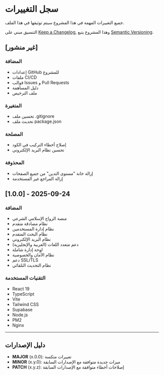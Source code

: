 # سجل التغييرات

جميع التغييرات المهمة في هذا المشروع سيتم توثيقها في هذا الملف.

التنسيق مبني على [Keep a Changelog](https://keepachangelog.com/en/1.0.0/),
وهذا المشروع يتبع [Semantic Versioning](https://semver.org/spec/v2.0.0.html).

## [غير منشور]

### المضافة
- إعدادات GitHub للمشروع
- ملفات CI/CD
- قوالب Issues و Pull Requests
- دليل المساهمة
- ملف الترخيص

### المتغيرة
- تحسين ملف .gitignore
- تحديث ملف package.json

### المصلحة
- إصلاح أخطاء التركيب في الكود
- تحسين نظام البريد الإلكتروني

### المحذوفة
- إزالة خانة "مستوى التدين" من جميع الصفحات
- إزالة المراجع غير المستخدمة

## [1.0.0] - 2025-09-24

### المضافة
- منصة الزواج الإسلامي الشرعي
- نظام مصادقة متقدم
- نظام إدارة المستخدمين
- نظام البحث المتقدم
- نظام البريد الإلكتروني
- دعم متعدد اللغات (العربية والإنجليزية)
- لوحة إدارة شاملة
- نظام الأمان والخصوصية
- دعم SSL/TLS
- نظام التحديث التلقائي

### التقنيات المستخدمة
- React 19
- TypeScript
- Vite
- Tailwind CSS
- Supabase
- Node.js
- PM2
- Nginx

---

## دليل الإصدارات

- **MAJOR** (x.0.0): تغييرات متكسة
- **MINOR** (x.y.0): ميزات جديدة متوافقة مع الإصدارات السابقة
- **PATCH** (x.y.z): إصلاحات أخطاء متوافقة مع الإصدارات السابقة